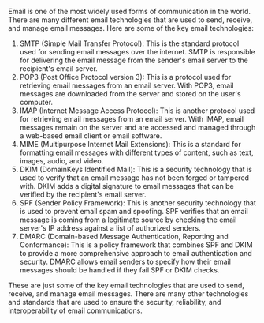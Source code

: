 Email is one of the most widely used forms of communication in the world. There are many different email technologies that are used to send, receive, and manage email messages. Here are some of the key email technologies:

1. SMTP (Simple Mail Transfer Protocol): This is the standard protocol used for sending email messages over the internet. SMTP is responsible for delivering the email message from the sender's email server to the recipient's email server.
2. POP3 (Post Office Protocol version 3): This is a protocol used for retrieving email messages from an email server. With POP3, email messages are downloaded from the server and stored on the user's computer.
3. IMAP (Internet Message Access Protocol): This is another protocol used for retrieving email messages from an email server. With IMAP, email messages remain on the server and are accessed and managed through a web-based email client or email software.
4. MIME (Multipurpose Internet Mail Extensions): This is a standard for formatting email messages with different types of content, such as text, images, audio, and video.
5. DKIM (DomainKeys Identified Mail): This is a security technology that is used to verify that an email message has not been forged or tampered with. DKIM adds a digital signature to email messages that can be verified by the recipient's email server.
6. SPF (Sender Policy Framework): This is another security technology that is used to prevent email spam and spoofing. SPF verifies that an email message is coming from a legitimate source by checking the email server's IP address against a list of authorized senders.
7. DMARC (Domain-based Message Authentication, Reporting and Conformance): This is a policy framework that combines SPF and DKIM to provide a more comprehensive approach to email authentication and security. DMARC allows email senders to specify how their email messages should be handled if they fail SPF or DKIM checks.

These are just some of the key email technologies that are used to send, receive, and manage email messages. There are many other technologies and standards that are used to ensure the security, reliability, and interoperability of email communications.